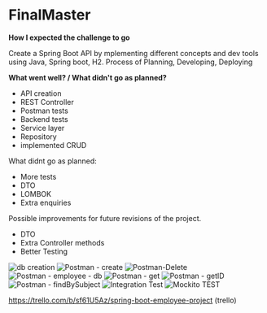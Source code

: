 # FinalMaster

**How I expected the challenge to go**

Create a Spring Boot API by mplementing different concepts and dev tools using Java, Spring boot, H2.
Process of Planning, Developing, Deploying

**What went well? / What didn't go as planned?**
- API creation
- REST Controller
- Postman tests
- Backend tests
- Service layer 
- Repository 
- implemented CRUD

What didnt go as planned:
- More tests
- DTO
- LOMBOK
- Extra enquiries 


Possible improvements for future revisions of the project.
- DTO
- Extra Controller methods
- Better Testing


![db creation](https://i.postimg.cc/tT3MVN5z/Db-creation.png)
![Postman - create](https://i.postimg.cc/0j9HGKX1/Postman-Create.png)
![Postman-Delete](https://i.postimg.cc/WbbHhrJM/Postman-delete-by-id.png)
![Postman - employee - db](https://i.postimg.cc/05C4kZrk/Postman-employee-db.png)
![Postman - get](https://i.postimg.cc/DzsCtPtK/Postman-get.png)
![Postman - getID](https://i.postimg.cc/mgPpSsjk/Postman-get-id.png)
![Postman - findBySubject](https://i.postimg.cc/W4JKsvqC/Postman-subject.png)
![Integration Test](https://i.postimg.cc/DwcSYZT6/Integration-test.png)
![Mockito TEST](https://i.postimg.cc/Ls6Jdp4p/Mockito-test.png)


https://trello.com/b/sf61U5Az/spring-boot-employee-project (trello)
